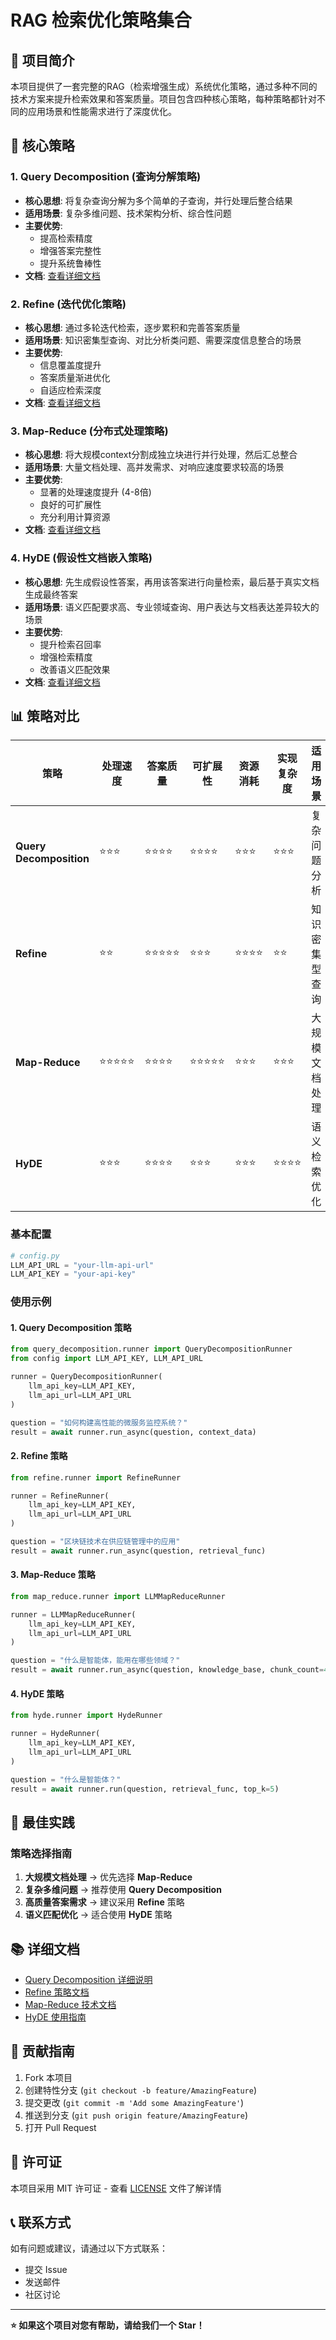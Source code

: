 # RAG 检索优化策略集合

## 📖 项目简介

本项目提供了一套完整的RAG（检索增强生成）系统优化策略，通过多种不同的技术方案来提升检索效果和答案质量。项目包含四种核心策略，每种策略都针对不同的应用场景和性能需求进行了深度优化。

## 🚀 核心策略

### 1. Query Decomposition (查询分解策略)
- **核心思想**: 将复杂查询分解为多个简单的子查询，并行处理后整合结果
- **适用场景**: 复杂多维问题、技术架构分析、综合性问题
- **主要优势**: 
  - 提高检索精度
  - 增强答案完整性 
  - 提升系统鲁棒性
- **文档**: [查看详细文档](query_decomposition/notes.md)

### 2. Refine (迭代优化策略)
- **核心思想**: 通过多轮迭代检索，逐步累积和完善答案质量
- **适用场景**: 知识密集型查询、对比分析类问题、需要深度信息整合的场景
- **主要优势**:
  - 信息覆盖度提升
  - 答案质量渐进优化
  - 自适应检索深度
- **文档**: [查看详细文档](refine/notes.md)

### 3. Map-Reduce (分布式处理策略)
- **核心思想**: 将大规模context分割成独立块进行并行处理，然后汇总整合
- **适用场景**: 大量文档处理、高并发需求、对响应速度要求较高的场景
- **主要优势**:
  - 显著的处理速度提升 (4-8倍)
  - 良好的可扩展性
  - 充分利用计算资源
- **文档**: [查看详细文档](map_reduce/notes.md)

### 4. HyDE (假设性文档嵌入策略)
- **核心思想**: 先生成假设性答案，再用该答案进行向量检索，最后基于真实文档生成最终答案
- **适用场景**: 语义匹配要求高、专业领域查询、用户表达与文档表达差异较大的场景
- **主要优势**:
  - 提升检索召回率
  - 增强检索精度
  - 改善语义匹配效果
- **文档**: [查看详细文档](hyde/notes.md)

## 📊 策略对比

| 策略 | 处理速度 | 答案质量 | 可扩展性 | 资源消耗 | 实现复杂度 | 适用场景 |
|------|----------|----------|----------|----------|------------|----------|
| **Query Decomposition** | ⭐⭐⭐ | ⭐⭐⭐⭐ | ⭐⭐⭐⭐ | ⭐⭐⭐ | ⭐⭐⭐ | 复杂问题分析 |
| **Refine** | ⭐⭐ | ⭐⭐⭐⭐⭐ | ⭐⭐⭐ | ⭐⭐⭐⭐ | ⭐⭐ | 知识密集型查询 |
| **Map-Reduce** | ⭐⭐⭐⭐⭐ | ⭐⭐⭐⭐ | ⭐⭐⭐⭐⭐ | ⭐⭐⭐ | ⭐⭐⭐ | 大规模文档处理 |
| **HyDE** | ⭐⭐⭐ | ⭐⭐⭐⭐ | ⭐⭐⭐ | ⭐⭐⭐ | ⭐⭐⭐⭐ | 语义检索优化 |


### 基本配置

```python
# config.py
LLM_API_URL = "your-llm-api-url"
LLM_API_KEY = "your-api-key"
```

### 使用示例

#### 1. Query Decomposition 策略

```python
from query_decomposition.runner import QueryDecompositionRunner
from config import LLM_API_KEY, LLM_API_URL

runner = QueryDecompositionRunner(
    llm_api_key=LLM_API_KEY, 
    llm_api_url=LLM_API_URL
)

question = "如何构建高性能的微服务监控系统？"
result = await runner.run_async(question, context_data)
```

#### 2. Refine 策略

```python
from refine.runner import RefineRunner

runner = RefineRunner(
    llm_api_key=LLM_API_KEY, 
    llm_api_url=LLM_API_URL
)

question = "区块链技术在供应链管理中的应用"
result = await runner.run_async(question, retrieval_func)
```

#### 3. Map-Reduce 策略

```python
from map_reduce.runner import LLMMapReduceRunner

runner = LLMMapReduceRunner(
    llm_api_key=LLM_API_KEY, 
    llm_api_url=LLM_API_URL
)

question = "什么是智能体，能用在哪些领域？"
result = await runner.run_async(question, knowledge_base, chunk_count=4)
```

#### 4. HyDE 策略

```python
from hyde.runner import HydeRunner

runner = HydeRunner(
    llm_api_key=LLM_API_KEY, 
    llm_api_url=LLM_API_URL
)

question = "什么是智能体？"
result = await runner.run(question, retrieval_func, top_k=5)
```

## 🎯 最佳实践

### 策略选择指南

1. **大规模文档处理** → 优先选择 **Map-Reduce**
2. **复杂多维问题** → 推荐使用 **Query Decomposition** 
3. **高质量答案需求** → 建议采用 **Refine** 策略
4. **语义匹配优化** → 适合使用 **HyDE** 策略


## 📚 详细文档

- [Query Decomposition 详细说明](query_decomposition/notes.md)
- [Refine 策略文档](refine/notes.md)  
- [Map-Reduce 技术文档](map_reduce/notes.md)
- [HyDE 使用指南](hyde/notes.md)

## 🤝 贡献指南

1. Fork 本项目
2. 创建特性分支 (`git checkout -b feature/AmazingFeature`)
3. 提交更改 (`git commit -m 'Add some AmazingFeature'`)
4. 推送到分支 (`git push origin feature/AmazingFeature`)
5. 打开 Pull Request

## 📄 许可证

本项目采用 MIT 许可证 - 查看 [LICENSE](LICENSE) 文件了解详情

## 📞 联系方式

如有问题或建议，请通过以下方式联系：
- 提交 Issue
- 发送邮件
- 社区讨论

---

**⭐ 如果这个项目对您有帮助，请给我们一个 Star！** 